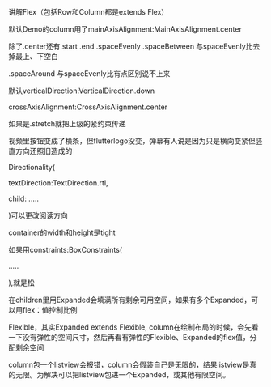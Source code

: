 讲解Flex（包括Row和Column都是extends Flex） 

默认Demo的column用了mainAxisAlignment:MainAxisAlignment.center

除了.center还有.start	.end	.spaceEvenly	.spaceBetween	与spaceEvenly比去掉最上、下空白

.spaceAround	与spaceEvenly比有点区别说不上来

默认verticalDirection:VerticalDirection.down



crossAxisAlignment:CrossAxisAlignment.center

如果是.stretch就把上级的紧约束传递

视频里按钮变成了横条，但flutterlogo没变，弹幕有人说是因为只是横向变紧但竖直方向还照旧造成的 



Directionality(

textDirection:TextDirection.rtl,

child: .....

)可以更改阅读方向



container的width和height是tight

如果用constraints:BoxConstraints(

.....

),就是松



在children里用Expanded会填满所有剩余可用空间，如果有多个Expanded，可以用flex：值控制比例 



Flexible，其实Expanded extends Flexible, column在绘制布局的时候，会先看一下没有弹性的空间尺寸，然后再看有弹性的Flexible、Expanded的flex值，分配剩余空间



column包一个listview会报错，column会假装自己是无限的，结果listview是真的无限。为解决可以把listview包进一个Expanded，或其他有限空间。